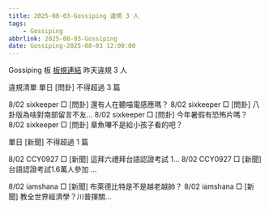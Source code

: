 ```yaml
---
title: 2025-08-03-Gossiping 違規 3 人
tags:
    - Gossiping
abbrlink: 2025-08-03-Gossiping
date: Gossiping-2025-08-03 12:00:00
---
```

Gossiping 板 [板規連結](https://www.ptt.cc/bbs/Gossiping/M.1637425085.A.07D.html)
昨天違規 3 人
<!-- more -->

違規清單
單日 [問卦] 不得超過 3 篇

8/02 sixkeeper □ [問卦] 還有人在聽喵電感應嗎？
8/02 sixkeeper □ [問卦] 八卦版為啥對南部留言不友…
8/02 sixkeeper □ [問卦] 今年暑假有恐怖片嗎？
8/02 sixkeeper □ [問卦] 章魚嗶不是給小孩子看的吧？

單日 [新聞] 不得超過 1 篇

8/02 CCY0927 □ [新聞] 這拜六禮拜台語認證考試 1…
8/02 CCY0927 □ [新聞] 台語認證考試1.6萬人參加 …

8/02 iamshana □ [新聞] 布萊德比特是不是越老越帥？
8/02 iamshana □ [新聞] 教全世界經濟學？川普揮關…
